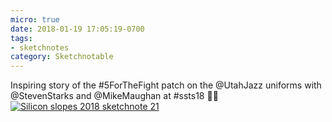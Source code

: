 ```yaml
---
micro: true
date: 2018-01-19 17:05:19-0700
tags:
- sketchnotes
category: Sketchnotable
---
```


Inspiring story of the #5ForTheFight patch on the @UtahJazz uniforms with @StevenStarks and @MikeMaughan at #ssts18 ✍🏼 [![Silicon slopes 2018 sketchnote 21](/uploads/2018/73cff2e68e.jpg)](/uploads/2018/73cff2e68e.jpg)